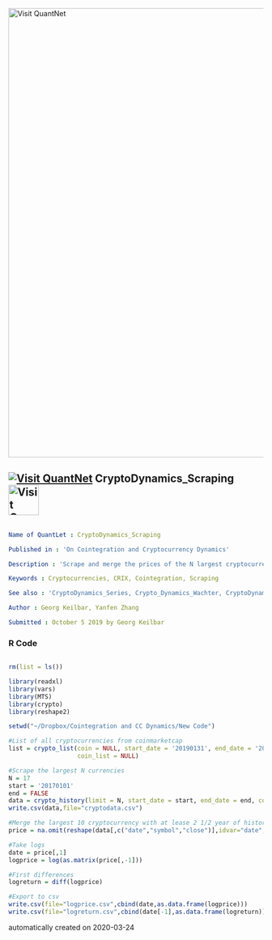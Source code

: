 [<img src="https://github.com/QuantLet/Styleguide-and-FAQ/blob/master/pictures/banner.png" width="888" alt="Visit QuantNet">](http://quantlet.de/)

## [<img src="https://github.com/QuantLet/Styleguide-and-FAQ/blob/master/pictures/qloqo.png" alt="Visit QuantNet">](http://quantlet.de/) **CryptoDynamics_Scraping** [<img src="https://github.com/QuantLet/Styleguide-and-FAQ/blob/master/pictures/QN2.png" width="60" alt="Visit QuantNet 2.0">](http://quantlet.de/)

```yaml

Name of QuantLet : CryptoDynamics_Scraping

Published in : 'On Cointegration and Cryptocurrency Dynamics'

Description : 'Scrape and merge the prices of the N largest cryptocurrencies over a specified time period'

Keywords : Cryptocurrencies, CRIX, Cointegration, Scraping

See also : 'CryptoDynamics_Series, Crypto_Dynamics_Wachter, CryptoDynamics_Estimation'

Author : Georg Keilbar, Yanfen Zhang

Submitted : October 5 2019 by Georg Keilbar

```

### R Code
```r

rm(list = ls())

library(readxl)
library(vars)
library(MTS)
library(crypto)
library(reshape2)

setwd("~/Dropbox/Cointegration and CC Dynamics/New Code")

#List of all cryptocurrencies from coinmarketcap
list = crypto_list(coin = NULL, start_date = '20190131', end_date = '20190131',
                   coin_list = NULL)

#Scrape the largest N currencies
N = 17
start = '20170101'
end = FALSE
data = crypto_history(limit = N, start_date = start, end_date = end, coin_list = NULL, sleep = NULL)
write.csv(data,file="cryptodata.csv")

#Merge the largest 10 cryptocurrency with at lease 2 1/2 year of history which are not tied to USD (manual selection)
price = na.omit(reshape(data[,c("date","symbol","close")],idvar="date",timevar="symbol",direction="wide")[,c(1,2,3,4,5,8,9,10,13,14,17)])

#Take logs
date = price[,1]
logprice = log(as.matrix(price[,-1]))

#First differences
logreturn = diff(logprice)

#Export to csv
write.csv(file="logprice.csv",cbind(date,as.data.frame(logprice)))
write.csv(file="logreturn.csv",cbind(date[-1],as.data.frame(logreturn)))

```

automatically created on 2020-03-24